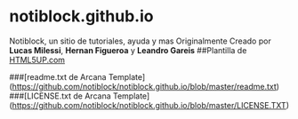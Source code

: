 # notiblock.github.io
Notiblock, un sitio de tutoriales, ayuda y mas
Originalmente Creado por **Lucas Milessi**, **Hernan Figueroa** y **Leandro Gareis**
##Plantilla de <a href="http://html5up.net">HTML5UP.com</a>

###[readme.txt de Arcana Template] (https://github.com/notiblock/notiblock.github.io/blob/master/readme.txt) </h3>
###[LICENSE.txt de Arcana Template] (https://github.com/notiblock/notiblock.github.io/blob/master/LICENSE.TXT)</h3>